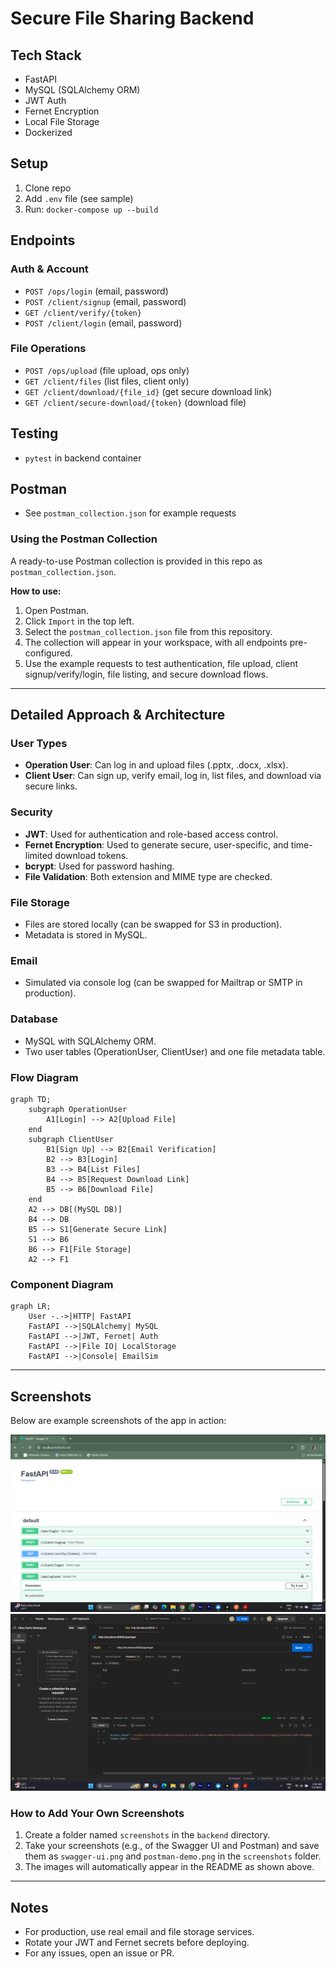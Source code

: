 # Secure File Sharing Backend

## Tech Stack
- FastAPI
- MySQL (SQLAlchemy ORM)
- JWT Auth
- Fernet Encryption
- Local File Storage
- Dockerized

## Setup
1. Clone repo
2. Add `.env` file (see sample)
3. Run: `docker-compose up --build`

## Endpoints
### Auth & Account
- `POST /ops/login` (email, password)
- `POST /client/signup` (email, password)
- `GET /client/verify/{token}`
- `POST /client/login` (email, password)

### File Operations
- `POST /ops/upload` (file upload, ops only)
- `GET /client/files` (list files, client only)
- `GET /client/download/{file_id}` (get secure download link)
- `GET /client/secure-download/{token}` (download file)

## Testing
- `pytest` in backend container

## Postman
- See `postman_collection.json` for example requests

### Using the Postman Collection
A ready-to-use Postman collection is provided in this repo as `postman_collection.json`.

**How to use:**
1. Open Postman.
2. Click `Import` in the top left.
3. Select the `postman_collection.json` file from this repository.
4. The collection will appear in your workspace, with all endpoints pre-configured.
5. Use the example requests to test authentication, file upload, client signup/verify/login, file listing, and secure download flows.

---

## Detailed Approach & Architecture

### User Types
- **Operation User**: Can log in and upload files (.pptx, .docx, .xlsx).
- **Client User**: Can sign up, verify email, log in, list files, and download via secure links.

### Security
- **JWT**: Used for authentication and role-based access control.
- **Fernet Encryption**: Used to generate secure, user-specific, and time-limited download tokens.
- **bcrypt**: Used for password hashing.
- **File Validation**: Both extension and MIME type are checked.

### File Storage
- Files are stored locally (can be swapped for S3 in production).
- Metadata is stored in MySQL.

### Email
- Simulated via console log (can be swapped for Mailtrap or SMTP in production).

### Database
- MySQL with SQLAlchemy ORM.
- Two user tables (OperationUser, ClientUser) and one file metadata table.

### Flow Diagram

```mermaid
graph TD;
    subgraph OperationUser
        A1[Login] --> A2[Upload File]
    end
    subgraph ClientUser
        B1[Sign Up] --> B2[Email Verification]
        B2 --> B3[Login]
        B3 --> B4[List Files]
        B4 --> B5[Request Download Link]
        B5 --> B6[Download File]
    end
    A2 --> DB[(MySQL DB)]
    B4 --> DB
    B5 --> S1[Generate Secure Link]
    S1 --> B6
    B6 --> F1[File Storage]
    A2 --> F1
```

### Component Diagram

```mermaid
graph LR;
    User -.->|HTTP| FastAPI
    FastAPI -->|SQLAlchemy| MySQL
    FastAPI -->|JWT, Fernet| Auth
    FastAPI -->|File IO| LocalStorage
    FastAPI -->|Console| EmailSim
```

---

## Screenshots

Below are example screenshots of the app in action:

![Swagger UI](screenshots/swagger-ui.png)
![Postman Collection](screenshots/postman-demo.png)

### How to Add Your Own Screenshots
1. Create a folder named `screenshots` in the `backend` directory.
2. Take your screenshots (e.g., of the Swagger UI and Postman) and save them as `swagger-ui.png` and `postman-demo.png` in the `screenshots` folder.
3. The images will automatically appear in the README as shown above.

---

## Notes
- For production, use real email and file storage services.
- Rotate your JWT and Fernet secrets before deploying.
- For any issues, open an issue or PR. 